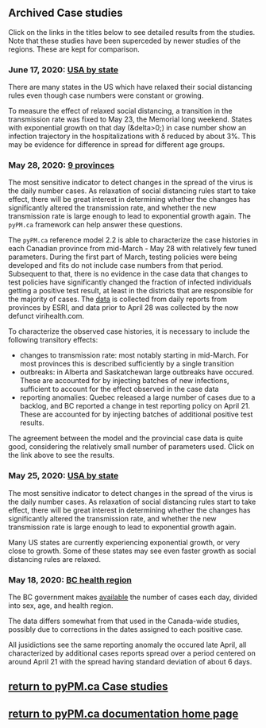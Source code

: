 ## Archived Case studies

Click on the links in the titles below to see detailed results from the studies.
Note that these studies have been superceded by newer studies of the regions. These are kept for comparison.

### June 17, 2020: [USA by state](usa20200617/index.md)

There are many states in the US which have relaxed their social distancing rules even though
case numbers were constant or growing.

To measure the effect of relaxed social distancing, a transition in the transmission rate was fixed
to May 23, the Memorial long weekend.
States with exponential growth on that day (&delta>0;) in case number show an infection trajectory
in the hospitalizations with &delta; reduced by about 3%.
This may be evidence for difference in spread for different age groups.

### May 28, 2020: [9 provinces](prov20200528/index.md)

The most sensitive indicator to detect changes in the spread of the virus is the daily number cases.
As relaxation of social distancing rules start to take effect, there will be great interest in
determining whether the changes has significantly altered the transmission rate, and whether the
new transmission rate is large enough to lead to exponential growth again.
The ``pyPM.ca`` framework can help answer these questions.

The ``pyPM.ca`` reference model 2.2 is able to characterize the case histories in each Canadian province
from mid-March - May 28 with relatively few tuned parameters.
During the first part of March, testing policies were being developed
and fits do not include case numbers from that period.
Subsequent to that, there is no evidence in the case data that changes to test policies have
significantly changed the fraction of infected individuals getting a positive test result, at
least in the districts that are responsible for the majority of cases.
The [data](https://resources-covid19canada.hub.arcgis.com/datasets/provincial-daily-totals)
is collected from daily reports from provinces by ESRI,
and data prior to April 28 was collected by the now defunct virihealth.com.

To characterize the observed case histories, it is necessary to include the following transitory
effects:
* changes to transmission rate: most notably starting in mid-March. For most provinces this is described
sufficiently by a single transition
* outbreaks: in Alberta and Saskatchewan large outbreaks have occured. These are accounted for by
injecting batches of new infections, sufficient to account for the effect observed in the case data
* reporting anomalies: Quebec released a large number of cases due to a backlog, and BC
reported a change in test reporting policy on April 21. These are accounted for by
injecting batches of additional positive test results.

The agreement between the model and the provincial case data is quite good, considering
the relatively small number of parameters used. Click on the link above to see the results.

### May 25, 2020: [USA by state](usa20200525/index.md)

The most sensitive indicator to detect changes in the spread of the virus is the daily number cases.
As relaxation of social distancing rules start to take effect, there will be great interest in
determining whether the changes has significantly altered the transmission rate, and whether the
new transmission rate is large enough to lead to exponential growth again.

Many US states are currently experiencing exponential growth, or very close to growth.
Some of these states may see even faster growth as social distancing rules are relaxed.

### May 18, 2020: [BC health region](bc20200518/index.md)

The BC government makes [available](http://www.bccdc.ca/health-info/diseases-conditions/covid-19/data)
the number of cases each day, divided into sex, age, and health region.

The data differs somewhat from that used in the Canada-wide studies, possibly due to corrections in
the dates assigned to each positive case.

All jusidictions see the same reporting anomaly the occured late April, all characterized by additional
cases reports spread over a period centered on around April 21 with the spread having standard
deviation of about 6 days.

## [return to pyPM.ca Case studies](../)

## [return to pyPM.ca documentation home page](../../..)
